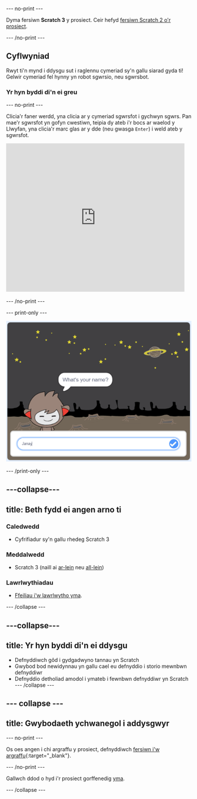 --- no-print ---

Dyma fersiwn **Scratch 3** y prosiect. Ceir hefyd [fersiwn Scratch 2 o'r prosiect](https://projects.raspberrypi.org/cy-GB/projects/chatbot-scratch2).

--- /no-print ---

## Cyflwyniad

Rwyt ti'n mynd i ddysgu sut i raglennu cymeriad sy'n gallu siarad gyda ti! Gelwir cymeriad fel hynny yn robot sgwrsio, neu sgwrsbot.

### Yr hyn byddi di'n ei greu

--- no-print ---

Clicia'r faner werdd, yna clicia ar y cymeriad sgwrsfot i gychwyn sgwrs. Pan mae'r sgwrsfot yn gofyn cwestiwn, teipia dy ateb i'r bocs ar waelod y Llwyfan, yna clicia'r marc glas ar y dde (neu gwasga `Enter`) i weld ateb y sgwrsfot.

<div class="scratch-preview">
  <iframe allowtransparency="true" width="485" height="402" src="https://scratch.mit.edu/projects/embed/248864190/?autostart=false" 
  frameborder="0" scrolling="no"></iframe>
</div>

--- /no-print ---

--- print-only ---

![cwblhau'r prosiect](images/chatbot-preview.png)

--- /print-only ---

---collapse---
---
title: Beth fydd ei angen arno ti
---

### Caledwedd

- Cyfrifiadur sy'n gallu rhedeg Scratch 3

### Meddalwedd

- Scratch 3 (naill ai [ar-lein](https://rpf.io/scratchon) neu [all-lein](https://rpf.io/scratchoff))

### Lawrlwythiadau

- [Ffeiliau i'w lawrlwytho yma](http://rpf.io/p/cy-GB/chatbot-go).

--- /collapse ---

---collapse---
---
title: Yr hyn byddi di'n ei ddysgu
---

- Defnyddiwch gôd i gydgadwyno tannau yn Scratch
- Gwybod bod newidynnau yn gallu cael eu defnyddio i storio mewnbwn defnyddiwr
- Defnyddio detholiad amodol i ymateb i fewnbwn defnyddiwr yn Scratch --- /collapse ---

--- collapse ---
---
title: Gwybodaeth ychwanegol i addysgwyr
---

--- no-print ---

Os oes angen i chi argraffu y prosiect, defnyddiwch [fersiwn i'w argraffu](https://projects.raspberrypi.org/cy-GB/projects/chatbot/print){:target="_blank"}.

--- /no-print ---

Gallwch ddod o hyd i'r prosiect gorffenedig [yma](http://rpf.io/p/cy-GB/chatbot-get).

--- /collapse ---